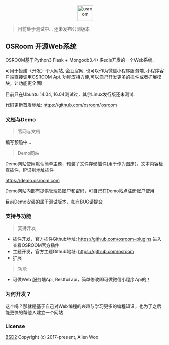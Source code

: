 
<div align=center><img width="auto" height="50" src="https://raw.githubusercontent.com/osroom/osroom/master/apps/static/sys_imgs/osroom-logo.png" alt="osroom"/></div>

> 目前处于测试中... 还未发布公测版本

## OSRoom 开源Web系统
OSROOM基于Python3 Flask + Mongodb3.4+ Redis开发的一个Web系统.

可用于搭建（开发）个人网站, 企业官网, 也可以作为微信小程序服务端, 小程序客户端直接调用OSROOM Api. 功能支持方便,可以自己开发更多的插件或者扩展模块，让功能更全面!

目前只在Ubuntu 14.04, 16.04测试过，其余Linux发行版还未测试.

代码更新首发地址: https://github.com/osroom/osroom

### 文档与Demo
> 官网与文档

编写预热中...

> Demo网站

Demo网站使用默认简单主题，预装了文件存储插件(用于作为图床)，文本内容检查插件，IP识别地址插件

https://demo.osroom.com 

Demo网站内部有提供管理员账户和密码，可自己在Demo站点注册账户使用

目前Demo安装的属于测试版本，如有BUG请提交

### 支持与功能
> 支持开发
- 插件开发，官方插件Github地址: https://github.com/osroom-plugins 进入查看OSROOM官方插件
- 主题开发，官方主题Github地址: https://github.com/osroom
- 扩展

> 功能
- 可做Web 服务端Api, Restful api，简单修改即可做微信小程序Api的！

### 为何开发？
这个吗？那就是基于自己对Web编程的兴趣与学习更多的编程知识，也为了之后能更快的帮他人建立一个网站

### License
[BSD2](http://opensource.org/licenses/BSD-2-Clause)
Copyright (c) 2017-present, Allen Woo
